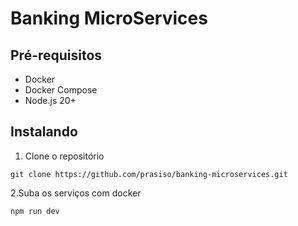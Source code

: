 # Banking MicroServices

## Pré-requisitos

- Docker
- Docker Compose
- Node.js 20+

## Instalando

1.  Clone o repositório
```
git clone https://github.com/prasiso/banking-microservices.git
```

2.Suba os serviços com docker
```
npm run dev
```
